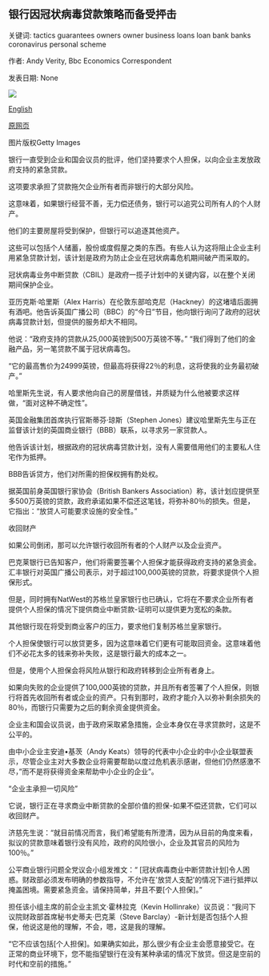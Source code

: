 ## 银行因冠状病毒贷款策略而备受抨击

关键词: tactics guarantees owners owner business loans loan bank banks coronavirus personal scheme

作者: Andy Verity, Bbc Economics Correspondent

发表日期: None

![](https://ichef.bbci.co.uk/news/1024/branded_news/13CD9/production/_111431118_gettyimages-149207501.jpg)

[English](Banks%20under%20fire%20for%20coronavirus%20loan%20tactics.md)

[原网页](https://www.bbc.com/news/business-52043896)

图片版权Getty Images

银行一直受到企业和国会议员的批评，他们坚持要求个人担保，以向企业主发放政府支持的紧急贷款。

这项要求承担了贷款拖欠企业所有者而非银行的大部分风险。

这意味着，如果银行经营不善，无力偿还债务，银行可以追究公司所有人的个人财产。

他们的主要房屋将受到保护，但银行可以追逐其他资产。

这些可以包括个人储蓄，股份或度假屋之类的东西。有些人认为这将阻止企业主利用紧急贷款计划，该计划是政府为防止企业在冠状病毒危机期间破产而采取的。

冠状病毒业务中断贷款（CBIL）是政府一揽子计划中的关键内容，以在整个关闭期间保护企业。

亚历克斯·哈里斯（Alex Harris）在伦敦东部哈克尼（Hackney）的这堵墙后面拥有酒吧。他告诉英国广播公司（BBC）的“今日”节目，他向银行询问了政府的冠状病毒贷款计划，但提供的服务却大不相同。

他说：“政府支持的贷款从25,000英镑到500万英镑不等。” “我们得到了他们的金融产品，另一笔贷款不属于冠状病毒包。

“它的最高售价为24999英镑，但最高将获得22％的利息，这将使我的业务最初破产。”

哈里斯先生说，有人要求他向自己的房屋借钱，并质疑为什么他被要求这样做，“面对这种不确定性”。

英国金融集团首席执行官斯蒂芬·琼斯（Stephen Jones）建议哈里斯先生与正在监督该计划的英国商业银行（BBB）联系，以寻求另一家贷款人。

他告诉该计划，根据政府的冠状病毒贷款计划，没有人需要借用他们的主要私人住宅作为抵押。

BBB告诉贷方，他们对所需的担保权拥有酌处权。

据英国前身英国银行家协会（British Bankers Association）称，该计划应提供至多500万英镑的贷款，政府承诺如果不偿还这笔钱，将弥补80％的损失。但是，它指出：“放贷人可能要求设施的安全性。”

收回财产

如果公司倒闭，那可以允许银行收回所有者的个人财产以及企业资产。

巴克莱银行已告知客户，他们将需要签署个人担保才能获得政府支持的紧急资金。汇丰银行对英国广播公司表示，对于超过100,000英镑的贷款，将要求提供个人担保形式。

但是，同时拥有NatWest的苏格兰皇家银行也已确认，它将在不要求企业所有者提供个人担保的情况下提供商业中断贷款-证明可以提供更为宽松的条款。

其他银行现在将受到商业客户的压力，要求他们复制苏格兰皇家银行。

个人担保使银行可以放贷更多，因为这意味着它们更有可能取回资金。这意味着他们不必花太多的钱来弥补失败，这是银行最大的成本之一。

但是，使用个人担保会将风险从银行和政府转移到企业所有者身上。

如果向失败的企业提供了100,000英镑的贷款，并且所有者签署了个人担保，则银行将首先收回所有者或企业的资产。只有到那时，政府才能介入以弥补剩余损失的80％，而银行只需要为之后的剩余资金提供资金。

企业主和国会议员说，由于政府采取紧急措施，企业本身仅在寻求贷款时，这是不公平的。

由中小企业主安迪•基茨（Andy Keats）领导的代表中小企业的中小企业联盟表示，尽管企业主对大多数企业将需要帮助以度过危机表示感谢，但他们仍然感激不尽，”而不是将获得资金来帮助中小企业的企业”。

“企业主承担一切风险”

它说，银行正在寻求商业中断贷款的全部价值的担保-如果不偿还贷款，它们可以收回财产。

济慈先生说：“就目前情况而言，我们希望能有所澄清，因为从目前的角度来看，拟议的贷款意味着银行没有风险，政府的风险很小，企业及其官员的风险为100％。”

公平商业银行问题全党议会小组发推文：“ [冠状病毒商业中断贷款计划]令人困惑。财政部必须发布明确的参数指导，不允许在'放贷人支配'的情况下进行抵押以掩盖困境。需要紧急资金。请保持简单，并且不要[个人担保]。”

担任该小组主席的前企业主凯文·霍林拉克（Kevin Hollinrake）议员说：“我问下议院财政部首席秘书史蒂夫·巴克莱（Steve Barclay）-新计划是否包括个人担保，他说这是他的理解，不会，嗯，这是我的理解。

“它不应该包括[个人担保]。如果确实如此，那么很少有企业主会愿意接受它。在正常的商业环境下，您不能指望银行在没有某种承诺的情况下放贷。但这是空前的时代和空前的措施。”